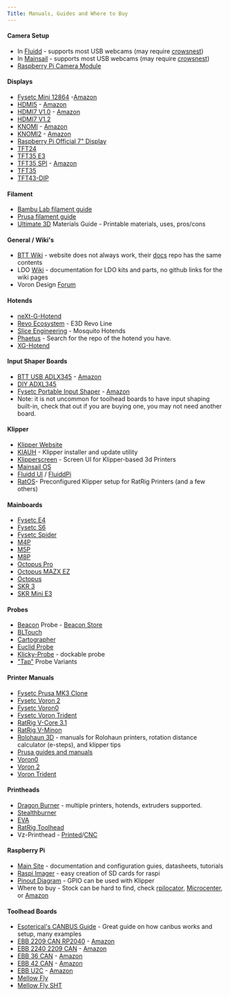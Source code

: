 ```yaml
---
Title: Manuals, Guides and Where to Buy
---
```

#### Camera Setup
- In [Fluidd](https://docs.fluidd.xyz/features/cameras) - supports most USB webcams (may require [crowsnest](https://docs.fluidd.xyz/features/cameras#crowsnest-support))
- In [Mainsail](https://docs.mainsail.xyz/overview/settings/webcams) - supports most USB webcams (may require [crowsnest](https://crowsnest.mainsail.xyz/))
- [Raspberry Pi Camera Module](https://www.raspberrypi.com/documentation/accessories/camera.html)

#### Displays
- [Fysetc Mini 12864](https://github.com/FYSETC/FYSETC-Mini-12864-Panel/blob/master/README.md) -[Amazon](https://amzn.to/4awzZQt)
- [HDMI5](https://github.com/bigtreetech/docs/blob/master/docs/HDMI5.md) - [Amazon](https://amzn.to/4cA6saE)
- [HDMI7 V1.0](https://github.com/bigtreetech/docs/blob/master/docs/HDMI7%20V1.0.md) - [Amazon](https://amzn.to/3Tz8wqz)
- [HDMI7 V1.2](https://github.com/bigtreetech/docs/blob/master/docs/HDMI7%20V1.2.md)
- [KNOMI](https://github.com/bigtreetech/docs/blob/master/docs/KNOMI.md) - [Amazon](https://amzn.to/4a9yrfH)
- [KNOMI2](https://github.com/bigtreetech/docs/blob/master/docs/KNOMI2.md) - [Amazon](https://amzn.to/49in3g2)
- [Raspberry Pi Official 7" Display](https://www.raspberrypi.com/documentation/accessories/display.html)
- [TFT24](https://github.com/bigtreetech/docs/blob/master/docs/TFT24.md)
- [TFT35 E3](https://github.com/bigtreetech/docs/blob/master/docs/TFT35%20E3.md)
- [TFT35 SPI](https://github.com/bigtreetech/docs/blob/master/docs/TFT35%20SPI.md) - [Amazon](https://amzn.to/49d7yG4)
- [TFT35](https://github.com/bigtreetech/docs/blob/master/docs/TFT35.md)
- [TFT43-DIP](https://github.com/bigtreetech/docs/blob/master/docs/TFT43-DIP.md)

#### Filament
- [Bambu Lab filament guide](https://bambulab.com/en/filament-guide)
- [Prusa filament guide](https://help.prusa3d.com/materials)
- [Ultimate 3D](https://www.simplify3d.com/resources/materials-guide/) Materials Guide - Printable materials, uses, pros/cons

#### General / Wiki's
- [BTT Wiki](bttwiki.com) - website does not always work, their [docs](https://github.com/bigtreetech/docs/tree/master/docs) repo has the same contents
- LDO [Wiki](https://docs.ldomotors.com/) - documentation for LDO kits and parts, no github links for the wiki pages
- Voron Design [Forum](https://forum.vorondesign.com/)

#### Hotends
- [neXt-G-Hotend](https://github.com/Dropeffect/neXt-G-Hotend)
- [Revo Ecosystem](https://e3d-online.zendesk.com/hc/en-us/categories/6051537794333-Revo-Support) - E3D Revo Line
- [Slice Engineering](https://support.sliceengineering.com/portal/en/kb/slice-engineering) - Mosquito Hotends
- [Phaetus](https://github.com/Phaetus?tab=repositories) - Search for the repo of the hotend you have.
- [XG-Hotend](https://github.com/Dropeffect/XG-Hotend)

#### Input Shaper Boards
- [BTT USB ADLX345](https://cdn.shopify.com/s/files/1/1619/4791/files/BIGTREETECH_ADXL345_V2.0_User_Manual.pdf?v=1694085087) - [Amazon](https://amzn.to/3VBDH7c)
- [DIY ADXL345](https://amzn.to/3TvEO5P)
- [Fysetc Portable Input Shaper](https://github.com/FYSETC/FYSETC-PortableInputShaper/blob/main/README.md) - [Amazon](https://amzn.to/43uNPAN)
- Note: it is not uncommon for toolhead boards to have input shaping built-in, check that out if you are buying one, you may not need another board.

#### Klipper
- [Klipper Website](https://www.klipper3d.org/)
- [KIAUH](https://github.com/dw-0/kiauh) - Klipper installer and update utility
- [Klipperscreen](https://klipperscreen.readthedocs.io/en/latest/) - Screen UI for Klipper-based 3d Printers
- [Mainsail OS](https://docs-os.mainsail.xyz/)
- [Fluidd UI](https://docs.fluidd.xyz/) / [FluiddPi](https://github.com/fluidd-core/FluiddPI)
- [RatOS](https://os.ratrig.com/docs/introduction/)- Preconfigured Klipper setup for RatRig Printers (and a few others)

#### Mainboards
- [Fysetc E4](https://github.com/FYSETC/FYSETC-E4/blob/main/README.md)
- [Fysetc S6](https://github.com/FYSETC/FYSETC-S6/blob/main/README.md)
- [Fysetc Spider](https://github.com/FYSETC/FYSETC-SPIDER/blob/main/README.md)
- [M4P](https://github.com/bigtreetech/docs/blob/master/docs/M4P.md)
- [M5P](https://github.com/bigtreetech/docs/blob/master/docs/M5P.md)
- [M8P](https://github.com/bigtreetech/docs/blob/master/docs/M8P.md)
- [Octopus Pro](https://github.com/bigtreetech/docs/blob/master/docs/Octopus%20Pro.md)
- [Octopus MAZX EZ](https://github.com/bigtreetech/docs/blob/master/docs/Octopus%20MAX%20EZ.md)
- [Octopus](https://github.com/bigtreetech/docs/blob/master/docs/Octopus.md)
- [SKR 3](https://github.com/bigtreetech/docs/blob/master/docs/SKR%203.md)
- [SKR Mini E3](https://github.com/bigtreetech/docs/blob/master/docs/SKR%20MINI%20E3.md)

#### Probes
- [Beacon](https://docs.beacon3d.com/) Probe - [Beacon Store](https://beacon3d.com/store/)
- [BLTouch](https://www.antclabs.com/bltouch)
- [Cartographer](https://docs.cartographer3d.com/)
- [Euclid Probe](https://github.com/nionio6915/Euclid_Probe)
- [Klicky-Probe](https://github.com/jlas1/Klicky-Probe) - dockable probe
- ["Tap"](https://github.com/dtjager/3D-Printing-Resources/blob/main/docs/mods.md#tap) Probe Variants

#### Printer Manuals
- [Fysetc Prusa MK3 Clone](https://github.com/FYSETC/FYSETC-Prusa-MK3S-clone)
- [Fysetc Voron 2](https://github.com/FYSETC/FYSETC-Voron-2)
- [Fysetc Voron0](https://github.com/FYSETC/FYSETC-Voron-0.2-Pro)
- [Fysetc Voron Trident](https://github.com/FYSETC/FYSETC-Voron-Trident/blob/main/README.md)
- [RatRig V-Core 3.1](https://docs.ratrig.com/v-core-3-1/v-core-bom)
- [RatRig V-Minon](https://docs.ratrig.com/product-details/v-minion-1-0)
- [Rolohaun 3D](https://www.rolohaun3d.ca/3d-printers) - manuals for Rolohaun printers, rotation distance calculator (e-steps), and klipper tips
- [Prusa guides and manuals](https://help.prusa3d.com/category/assembly-manuals_272)
- [Voron0](https://github.com/VoronDesign/Voron-0/raw/Voron0.2r1/Manuals/VORON_V0.2r1_Assembly_Manual.pdf)
- [Voron 2](https://github.com/VoronDesign/Voron-2/raw/Voron2.4/Manual/Assembly_Manual_2.4r2.pdf)
- [Voron Trident](https://github.com/VoronDesign/Voron-Trident/raw/main/Manual/Frame_Upgrade_Trident.pdf)

#### Printheads
- [Dragon Burner](https://github.com/chirpy2605/voron/tree/main/V0/Dragon_Burner) - multiple printers, hotends, extruders supported.
- [Stealthburner](https://github.com/Mellow-3D/Klipper-CAN-Toolboards)
- [EVA](https://main.eva-3d.page/)
- [RatRig Toolhead](https://docs.ratrig.com/v-core-3-1/ratrig-toolhead-v1-0-upgrade)
- Vz-Printhead - [Printed](https://github.com/VzBoT3D/Vz-Printhead-Printed)/[CNC](https://github.com/VzBoT3D/Vz-Printhead-CNC)

#### Raspberry Pi
- [Main Site](https://www.raspberrypi.com/documentation/) - documentation and configuration guies, datasheets, tutorials
- [Raspi Imager](https://www.raspberrypi.com/software/) - easy creation of SD cards for raspi
- [Pinout Diagram](https://www.raspberrypi.com/documentation/computers/raspberry-pi.html) - GPIO can be used with Klipper
- Where to buy - Stock can be hard to find, check [rpilocator](https://rpilocator.com/), [Microcenter](https://www.microcenter.com/search/search_results.aspx?Ntk=all&sortby=match&N=4294910344+4294819333+4294818256&myStore=true), or [Amazon](https://amzn.to/4cujmH0)

#### Toolhead Boards
- [Esoterical's CANBUS Guide](https://canbus.esoterical.online/) - Great guide on how canbus works and setup, many examples
- [EBB 2209 CAN RP2040](https://github.com/bigtreetech/docs/blob/master/docs/EBB%202209%20CAN%20RP2040.md) - [Amazon](https://amzn.to/3Q1HCa3)
- [EBB 2240 2209 CAN](https://github.com/bigtreetech/docs/blob/master/docs/EBB%202240%202209%20CAN.md) - [Amazon](https://amzn.to/3vB6BJZ)
- [EBB 36 CAN](https://github.com/bigtreetech/docs/blob/master/docs/EBB%2036%20CAN.md) - [Amazon](https://amzn.to/3TCk8Ji)
- [EBB 42 CAN](https://github.com/bigtreetech/docs/blob/master/docs/EBB%2042%20CAN.md) - [Amazon](https://amzn.to/3PFFAvY)
- [EBB U2C](https://github.com/bigtreetech/docs/blob/master/docs/U2C.md) - [Amazon](9https://amzn.to/3TxWRbr)
- [Mellow Fly](https://github.com/Mellow-3D/Fly-SB2040)
- [Mellow Fly SHT](https://github.com/Mellow-3D/Klipper-CAN-Toolboards)